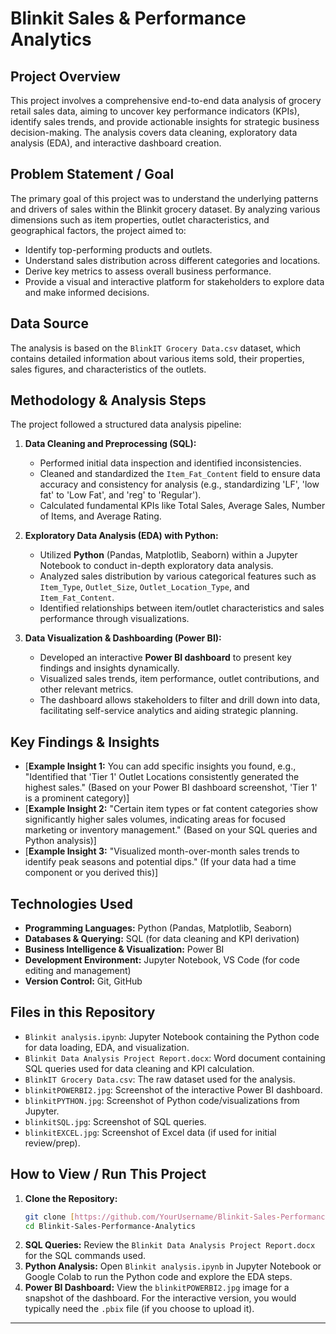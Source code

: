 # Blinkit Sales & Performance Analytics

## Project Overview
This project involves a comprehensive end-to-end data analysis of grocery retail sales data, aiming to uncover key performance indicators (KPIs), identify sales trends, and provide actionable insights for strategic business decision-making. The analysis covers data cleaning, exploratory data analysis (EDA), and interactive dashboard creation.

## Problem Statement / Goal
The primary goal of this project was to understand the underlying patterns and drivers of sales within the Blinkit grocery dataset. By analyzing various dimensions such as item properties, outlet characteristics, and geographical factors, the project aimed to:
* Identify top-performing products and outlets.
* Understand sales distribution across different categories and locations.
* Derive key metrics to assess overall business performance.
* Provide a visual and interactive platform for stakeholders to explore data and make informed decisions.

## Data Source
The analysis is based on the `BlinkIT Grocery Data.csv` dataset, which contains detailed information about various items sold, their properties, sales figures, and characteristics of the outlets.

## Methodology & Analysis Steps

The project followed a structured data analysis pipeline:

1.  **Data Cleaning and Preprocessing (SQL):**
    * Performed initial data inspection and identified inconsistencies.
    * Cleaned and standardized the `Item_Fat_Content` field to ensure data accuracy and consistency for analysis (e.g., standardizing 'LF', 'low fat' to 'Low Fat', and 'reg' to 'Regular').
    * Calculated fundamental KPIs like Total Sales, Average Sales, Number of Items, and Average Rating.

2.  **Exploratory Data Analysis (EDA) with Python:**
    * Utilized **Python** (Pandas, Matplotlib, Seaborn) within a Jupyter Notebook to conduct in-depth exploratory data analysis.
    * Analyzed sales distribution by various categorical features such as `Item_Type`, `Outlet_Size`, `Outlet_Location_Type`, and `Item_Fat_Content`.
    * Identified relationships between item/outlet characteristics and sales performance through visualizations.

3.  **Data Visualization & Dashboarding (Power BI):**
    * Developed an interactive **Power BI dashboard** to present key findings and insights dynamically.
    * Visualized sales trends, item performance, outlet contributions, and other relevant metrics.
    * The dashboard allows stakeholders to filter and drill down into data, facilitating self-service analytics and aiding strategic planning.

## Key Findings & Insights
* [**Example Insight 1:** You can add specific insights you found, e.g., "Identified that 'Tier 1' Outlet Locations consistently generated the highest sales." (Based on your Power BI dashboard screenshot, 'Tier 1' is a prominent category)]
* [**Example Insight 2:** "Certain item types or fat content categories show significantly higher sales volumes, indicating areas for focused marketing or inventory management." (Based on your SQL queries and Python analysis)]
* [**Example Insight 3:** "Visualized month-over-month sales trends to identify peak seasons and potential dips." (If your data had a time component or you derived this)]

## Technologies Used
* **Programming Languages:** Python (Pandas, Matplotlib, Seaborn)
* **Databases & Querying:** SQL (for data cleaning and KPI derivation)
* **Business Intelligence & Visualization:** Power BI
* **Development Environment:** Jupyter Notebook, VS Code (for code editing and management)
* **Version Control:** Git, GitHub

## Files in this Repository
* `Blinkit analysis.ipynb`: Jupyter Notebook containing the Python code for data loading, EDA, and visualization.
* `Blinkit Data Analysis Project Report.docx`: Word document containing SQL queries used for data cleaning and KPI calculation.
* `BlinkIT Grocery Data.csv`: The raw dataset used for the analysis.
* `blinkitPOWERBI2.jpg`: Screenshot of the interactive Power BI dashboard.
* `blinkitPYTHON.jpg`: Screenshot of Python code/visualizations from Jupyter.
* `blinkitSQL.jpg`: Screenshot of SQL queries.
* `blinkitEXCEL.jpg`: Screenshot of Excel data (if used for initial review/prep).

## How to View / Run This Project
1.  **Clone the Repository:**
    ```bash
    git clone [https://github.com/YourUsername/Blinkit-Sales-Performance-Analytics.git](https://github.com/YourUsername/Blinkit-Sales-Performance-Analytics.git)
    cd Blinkit-Sales-Performance-Analytics
    ```
2.  **SQL Queries:** Review the `Blinkit Data Analysis Project Report.docx` for the SQL commands used.
3.  **Python Analysis:** Open `Blinkit analysis.ipynb` in Jupyter Notebook or Google Colab to run the Python code and explore the EDA steps.
4.  **Power BI Dashboard:** View the `blinkitPOWERBI2.jpg` image for a snapshot of the dashboard. For the interactive version, you would typically need the `.pbix` file (if you choose to upload it).

---
